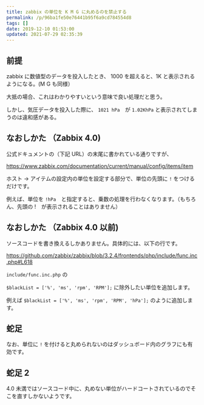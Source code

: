```yaml
---
title: zabbix の単位を K M G に丸めるのを禁止する
permalink: /p/96ba1fe50e76441b95f6a9cd784554d8
tags: []
date: 2019-12-10 01:53:00
updated: 2021-07-29 02:35:39
---
```


## 前提

zabbix に数値型のデータを投入したとき、 1000 を超えると、1K と表示されるようになる。(M G も同様）

大抵の場合、これはわかりやすいという意味で良い処理だと思う。

しかし、気圧データを投入した際に、 `1021 hPa`　が `1.02KhPa` と表示されてしまうのは違和感がある。

## なおしかた （Zabbix 4.0)

公式ドキュメントの（下記 URL）の末尾に書かれている通りですが、

<a href="https://www.zabbix.com/documentation/current/manual/config/items/item"><https://www.zabbix.com/documentation/current/manual/config/items/item>

ホスト → アイテムの設定内の単位を設定する部分で、単位の先頭に `!` をつけるだけです。

例えば、単位を `!hPa`　と指定すると、乗数の処理を行わなくなります。（もちろん、先頭の !　が表示されることはありません）

## なおしかた （Zabbix 4.0 以前)

ソースコードを書き換えるしかありません。具体的には、以下の行です。

<a href="https://github.com/zabbix/zabbix/blob/3.2.4/frontends/php/include/func.inc.php#L618"><https://github.com/zabbix/zabbix/blob/3.2.4/frontends/php/include/func.inc.php#L618>

`include/func.inc.php` の

`$blackList = ['%', 'ms', 'rpm', 'RPM'];` に除外したい単位を追加します。

例えば `$blackList = ['%', 'ms', 'rpm', 'RPM', 'hPa'];` のように追加します。

## 蛇足

なお、単位に `!` を付けると丸められないのはダッシュボード内のグラフにも有効です。

## 蛇足 2

4.0 未満ではソースコード中に、丸めない単位がハードコートされているのでそこを直すしかないようです。
